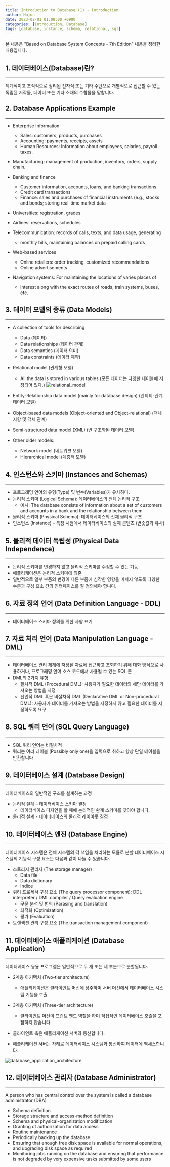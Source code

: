 ```yaml
---
title: Introduction to Database (1) - Introduction
author: Hajun
date: 2023-02-01 01:00:00 +0900
categories: [Introduction, Database]
tags: [database, instance, schema, relational, sql]
---
```


본 내용은 "Based on Database System Concepts - 7th Edition" 내용을 정리한 내용입니다.  

## 1. 데이터베이스(Database)란?
- - - 
체계적이고 조직적으로 정리된 전자식 또는 기타 수단으로 개별적으로 접근할 수 있는 독립된 저작물, 데이터 또는 기타 소재의 수합물을 말합니다.  

## 2. Database Applications Example
- - - 
  * Enterprise Information 
    + Sales: customers, products, purchases 
    + Accounting: payments, receipts, assets 
    + Human Resources: Information about employees, salaries, payroll taxes. 

  * Manufacturing: management of production, inventory, orders, supply chain. 

  * Banking and finance 
    + Customer information, accounts, loans, and banking transactions. 
    + Credit card transactions 
    + Finance: sales and purchases of financial instruments (e.g., stocks and bonds; storing real-time market data 

  * Universities: registration, grades

  * Airlines: reservations, schedules 

  * Telecommunication: records of calls, texts, and data usage, generating 
    + monthly bills, maintaining balances on prepaid calling cards 

  * Web-based services 
    + Online retailers: order tracking, customized recommendations 
    + Online advertisements 

  * Navigation systems: For maintaining the locations of varies places of 
    + interest along with the exact routes of roads, train systems, buses, etc.

## 3. 데이터 모델의 종류 (Data Models)
- - - 
  * A collection of tools for describing
    + Data (데이터)
    + Data relationships (데이터 관계)
    + Data semantics (데이터 의미)
    + Data constraints (데이터 제약)

  * Relational model (관계형 모델)
    + All the data is stored in various tables (모든 데이터는 다양한 테이블에 저장되어 있다.)
    ![relational_model](../../../image/relational_model.png)
  * Entity-Relationship data model (mainly for database design) (엔티티-관계 데이터 모델)
  * Object-based data models (Object-oriented and Object-relational) (객체 지향 및 객체 관계)
  * Semi-structured data model (XML) (반 구조화된 데이터 모델)
  * Other older models:
    + Network model (네트워크 모델)
    + Hierarchical model (계층적 모델)

## 4. 인스턴스와 스키마 (Instances and Schemas)
- - - 
  * 프로그래밍 언어의 유형(Type) 및 변수(Variables)가 유사하다.
  * 논리적 스키마 (Logical Schema):  데이터베이스의 전체 논리적 구조
    + 예시: The database consists of information about a set of customers and accounts in a bank and the relationship between them
  * 물리적 스키마 (Physical Schema): 데이터베이스의 전체 물리적 구조
  * 인스턴스 (Instance) – 특정 시점에서 데이터베이스의 실제 콘텐츠 (변숫값과 유사)

## 5. 물리적 데이터 독립성 (Physical Data Independence)
- - -
  * 논리적 스키마를 변경하지 않고 물리적 스키마를 수정할 수 있는 기능
  * 애플리케이션은 논리적 스키마에 의존
  * 일반적으로 일부 부품의 변경이 다른 부품에 심각한 영향을 미치지 않도록 다양한 수준과 구성 요소 간의 인터페이스를 잘 정의해야 합니다.

## 6. 자료 정의 언어 (Data Definition Language - DDL)
- - - 
  * 데이터베이스 스키마 정의를 위한 사양 표기


## 7. 자료 처리 언어 (Data Manipulation Language - DML)
- - - 
  * 데이터베이스 관리 체계에 저장된 자료에 접근하고 조회하기 위해 대화 방식으로 사용하거나, 프로그래밍 언어 소스 코드에서 사용될 수 있는 SQL 문
  * DML의 2가지 유형
    + 절차적 DML (Procedural DML): 사용자가 필요한 데이터와 해당 데이터를 가져오는 방법을 지정
    + 선언적 DML 혹은 비절차적 DML (Declarative DML or Non-procedural DML): 사용자가 데이터를 가져오는 방법을 지정하지 않고 필요한 데이터를 지정하도록 요구

## 8. SQL 쿼리 언어 (SQL Query Language)
- - - 
  * SQL 쿼리 언어는 비절차적
  * 쿼리는 여러 테이블 (Possibly only one)을 입력으로 취하고 항상 단일 테이블을 반환합니다


## 9. 데이터베이스 설계 (Database Design)
- - -
데이터베이스의 일반적인 구조를 설계하는 과정
  * 논리적 설계 – 데이터베이스 스키마 결정
    + 데이터베이스 디자인을 할 때에 논리적인 솬계 스키마를 찾아야 합니다.
  * 물리적 설계 - 데이터베이스의 물리적 레이아웃 결정


## 10. 데이터베이스 엔진 (Database Engine)
- - - 
데이터베이스 시스템은 전체 시스템의 각 책임을 처리하는 모듈로 분할
데이터베이스 시스템의 기능적 구성 요소는 다음과 같이 나눌 수 있습니다.
  * 스토리지 관리자 (The storage manager)
    + Data file
    + Data dictionary
    + Indice
  * 쿼리 프로세서 구성 요소 (The query processor component): DDL interpreter / DML compiler / Query evaluation engine
    + 구문 분석 및 번역 (Parasing and translation)
    + 최적화 (Optimization)
    + 평가 (Evaluation)
  * 트랜잭션 관리 구성 요소 (The transaction management component)


## 11. 데이터베이스 애플리케이션 (Database Application)
- - - 
데이터베이스 응용 프로그램은 일반적으로 두 개 또는 세 부분으로 분할됩니다.
  * 2계층 아키텍처 (Two-tier architecture)
    + 애플리케이션은 클라이언트 머신에 상주하며 서버 머신에서 데이터베이스 시스템 기능을 호출
  
  * 3계층 아키텍처 (Three-tier architecture)
    + 클라이언트 머신이 프런트 엔드 역할을 하며 직접적인 데이터베이스 호출을 포함하지 않습니다.
  
  * 클라이언트 측은 애플리케이션 서버와 통신합니다.
  
  * 애플리케이션 서버는 차례로 데이터베이스 시스템과 통신하여 데이터에 액세스합니다.

![database_application_architecture](../../../image/database_application_architecture.png)


## 12. 데이터베이스 관리자 (Database Administrator)
- - - 
A person who has central control over the system is called a database administrator (DBA)
  * Schema definition
  * Storage structure and access-method definition
  * Schema and physical-organization modification
  * Granting of authorization for data access
  * Routine maintenance
  * Periodically backing up the database
  * Ensuring that enough free disk space is available for normal operations, and upgrading disk space as required
  * Monitoring jobs running on the database and ensuring that performance is not degraded by very expensive tasks submitted by some users